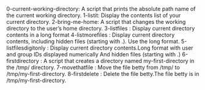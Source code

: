 0-current-working-directory: A script that prints the absolute path name of the current working directory.
1-listit: Display the contents list of your current directory.
2-bring-me-home: A script that changes the working directory to the user’s home directory.
3-listfiles : Display current directory contents in a long format
4-listmorefiles : Display current directory contents, including hidden files (starting with .). Use the long format.
5-listfilesdigitonly : Display current directory contents.Long format with user and group IDs displayed numerically And hidden files (starting with .)
6-firstdirectory : A script that creates a directory named my-first-directory in the /tmp/ directory.
7-movethatfile : Move the file betty from /tmp/ to /tmp/my-first-directory.
8-firstdelete : Delete the file betty.The file betty is in /tmp/my-first-directory.
